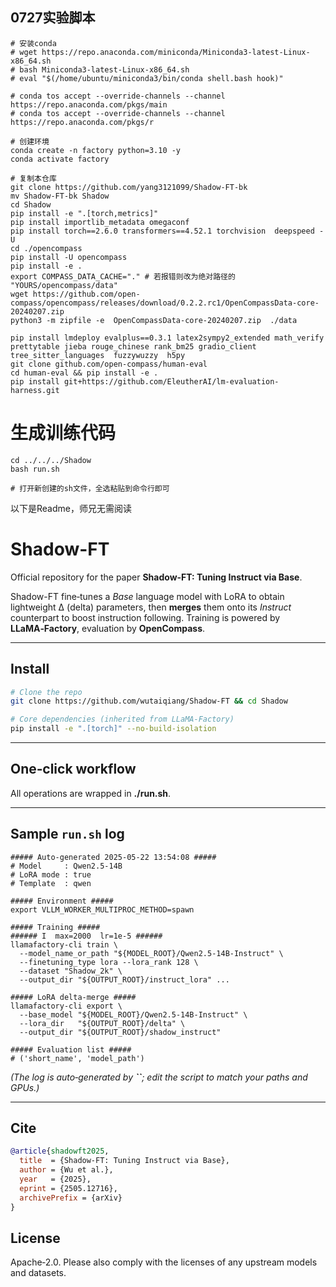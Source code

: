 ## 0727实验脚本


```
# 安装conda
# wget https://repo.anaconda.com/miniconda/Miniconda3-latest-Linux-x86_64.sh
# bash Miniconda3-latest-Linux-x86_64.sh
# eval "$(/home/ubuntu/miniconda3/bin/conda shell.bash hook)"

# conda tos accept --override-channels --channel https://repo.anaconda.com/pkgs/main
# conda tos accept --override-channels --channel https://repo.anaconda.com/pkgs/r

# 创建环境
conda create -n factory python=3.10 -y
conda activate factory

# 复制本仓库
git clone https://github.com/yang3121099/Shadow-FT-bk
mv Shadow-FT-bk Shadow
cd Shadow
pip install -e ".[torch,metrics]"
pip install importlib_metadata omegaconf
pip install torch==2.6.0 transformers==4.52.1 torchvision  deepspeed -U
cd ./opencompass
pip install -U opencompass
pip install -e .
export COMPASS_DATA_CACHE="." # 若报错则改为绝对路径的 "YOURS/opencompass/data"
wget https://github.com/open-compass/opencompass/releases/download/0.2.2.rc1/OpenCompassData-core-20240207.zip
python3 -m zipfile -e  OpenCompassData-core-20240207.zip  ./data

pip install lmdeploy evalplus==0.3.1 latex2sympy2_extended math_verify prettytable jieba rouge_chinese rank_bm25 gradio_client tree_sitter_languages  fuzzywuzzy  h5py
git clone github.com/open-compass/human-eval
cd human-eval && pip install -e .
pip install git+https://github.com/EleutherAI/lm-evaluation-harness.git
```

# 生成训练代码

```
cd ../../../Shadow
bash run.sh

# 打开新创建的sh文件，全选粘贴到命令行即可
```
以下是Readme，师兄无需阅读


# Shadow-FT

Official repository for the paper **Shadow-FT: Tuning Instruct via Base**.

Shadow-FT fine‑tunes a *Base* language model with LoRA to obtain lightweight Δ (delta) parameters, then **merges** them onto its *Instruct* counterpart to boost instruction following. Training is powered by **LLaMA‑Factory**, evaluation by **OpenCompass**.

---

## Install

```bash
# Clone the repo
git clone https://github.com/wutaiqiang/Shadow-FT && cd Shadow

# Core dependencies (inherited from LLaMA‑Factory)
pip install -e ".[torch]" --no-build-isolation
```

---

## One‑click workflow

All operations are wrapped in **./run.sh**.  

---

## Sample `run.sh` log

```text
##### Auto-generated 2025-05-22 13:54:08 #####
# Model     : Qwen2.5-14B
# LoRA mode : true
# Template  : qwen

##### Environment #####
export VLLM_WORKER_MULTIPROC_METHOD=spawn

##### Training #####
###### I  max=2000  lr=1e-5 ######
llamafactory-cli train \
  --model_name_or_path "${MODEL_ROOT}/Qwen2.5-14B-Instruct" \
  --finetuning_type lora --lora_rank 128 \
  --dataset "Shadow_2k" \
  --output_dir "${OUTPUT_ROOT}/instruct_lora" ...

##### LoRA delta‑merge #####
llamafactory-cli export \
  --base_model "${MODEL_ROOT}/Qwen2.5-14B-Instruct" \
  --lora_dir   "${OUTPUT_ROOT}/delta" \
  --output_dir "${OUTPUT_ROOT}/shadow_instruct"

##### Evaluation list #####
# ('short_name', 'model_path')
```

*(The log is auto‑generated by ****\`\`****; edit the script to match your paths and GPUs.)*

---

## Cite

```bibtex
@article{shadowft2025,
  title  = {Shadow-FT: Tuning Instruct via Base},
  author = {Wu et al.},
  year   = {2025},
  eprint = {2505.12716},
  archivePrefix = {arXiv}
}
```

## License

Apache‑2.0.  Please also comply with the licenses of any upstream models and datasets.
